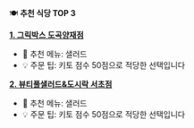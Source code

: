 🍽️ **추천 식당 TOP 3**

[**1. 그릭박스 도곡양재점**](https://www.diningcode.com/profile.php?rid=7XpVg7iXWbZd)
- 🥩 추천 메뉴: 샐러드
- 💡 주문 팁: 키토 점수 50점으로 적당한 선택입니다

[**2. 뷰티풀샐러드&도시락 서초점**](https://www.diningcode.com/profile.php?rid=vyoPi9kVMdac)
- 🥩 추천 메뉴: 샐러드
- 💡 주문 팁: 키토 점수 50점으로 적당한 선택입니다